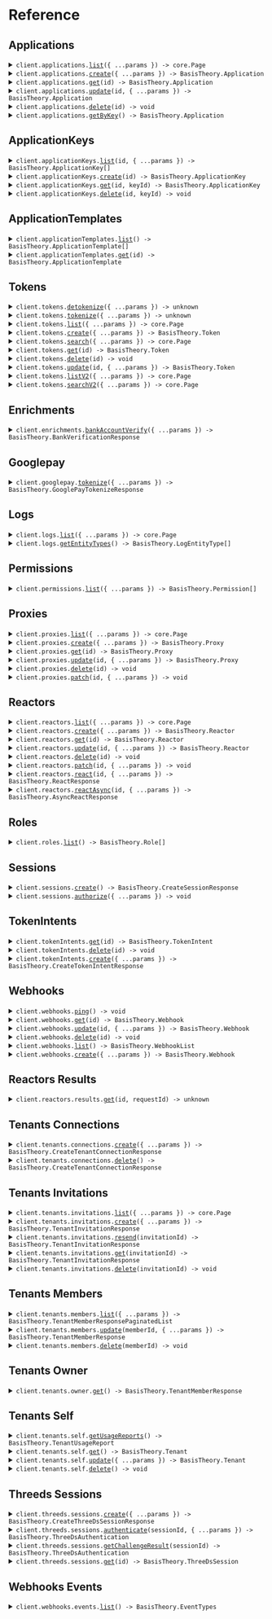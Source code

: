# Reference

## Applications

<details><summary><code>client.applications.<a href="/src/api/resources/applications/client/Client.ts">list</a>({ ...params }) -> core.Page<BasisTheory.Application></code></summary>
<dl>
<dd>

#### 🔌 Usage

<dl>
<dd>

<dl>
<dd>

```typescript
const response = await client.applications.list();
for await (const item of response) {
    console.log(item);
}

// Or you can manually iterate page-by-page
const page = await client.applications.list();
while (page.hasNextPage()) {
    page = page.getNextPage();
}
```

</dd>
</dl>
</dd>
</dl>

#### ⚙️ Parameters

<dl>
<dd>

<dl>
<dd>

**request:** `BasisTheory.ApplicationsListRequest`

</dd>
</dl>

<dl>
<dd>

**requestOptions:** `Applications.RequestOptions`

</dd>
</dl>
</dd>
</dl>

</dd>
</dl>
</details>

<details><summary><code>client.applications.<a href="/src/api/resources/applications/client/Client.ts">create</a>({ ...params }) -> BasisTheory.Application</code></summary>
<dl>
<dd>

#### 🔌 Usage

<dl>
<dd>

<dl>
<dd>

```typescript
await client.applications.create({
    name: "name",
    type: "type",
});
```

</dd>
</dl>
</dd>
</dl>

#### ⚙️ Parameters

<dl>
<dd>

<dl>
<dd>

**request:** `BasisTheory.CreateApplicationRequest`

</dd>
</dl>

<dl>
<dd>

**requestOptions:** `Applications.IdempotentRequestOptions`

</dd>
</dl>
</dd>
</dl>

</dd>
</dl>
</details>

<details><summary><code>client.applications.<a href="/src/api/resources/applications/client/Client.ts">get</a>(id) -> BasisTheory.Application</code></summary>
<dl>
<dd>

#### 🔌 Usage

<dl>
<dd>

<dl>
<dd>

```typescript
await client.applications.get("id");
```

</dd>
</dl>
</dd>
</dl>

#### ⚙️ Parameters

<dl>
<dd>

<dl>
<dd>

**id:** `string`

</dd>
</dl>

<dl>
<dd>

**requestOptions:** `Applications.RequestOptions`

</dd>
</dl>
</dd>
</dl>

</dd>
</dl>
</details>

<details><summary><code>client.applications.<a href="/src/api/resources/applications/client/Client.ts">update</a>(id, { ...params }) -> BasisTheory.Application</code></summary>
<dl>
<dd>

#### 🔌 Usage

<dl>
<dd>

<dl>
<dd>

```typescript
await client.applications.update("id", {
    name: "name",
});
```

</dd>
</dl>
</dd>
</dl>

#### ⚙️ Parameters

<dl>
<dd>

<dl>
<dd>

**id:** `string`

</dd>
</dl>

<dl>
<dd>

**request:** `BasisTheory.UpdateApplicationRequest`

</dd>
</dl>

<dl>
<dd>

**requestOptions:** `Applications.IdempotentRequestOptions`

</dd>
</dl>
</dd>
</dl>

</dd>
</dl>
</details>

<details><summary><code>client.applications.<a href="/src/api/resources/applications/client/Client.ts">delete</a>(id) -> void</code></summary>
<dl>
<dd>

#### 🔌 Usage

<dl>
<dd>

<dl>
<dd>

```typescript
await client.applications.delete("id");
```

</dd>
</dl>
</dd>
</dl>

#### ⚙️ Parameters

<dl>
<dd>

<dl>
<dd>

**id:** `string`

</dd>
</dl>

<dl>
<dd>

**requestOptions:** `Applications.RequestOptions`

</dd>
</dl>
</dd>
</dl>

</dd>
</dl>
</details>

<details><summary><code>client.applications.<a href="/src/api/resources/applications/client/Client.ts">getByKey</a>() -> BasisTheory.Application</code></summary>
<dl>
<dd>

#### 🔌 Usage

<dl>
<dd>

<dl>
<dd>

```typescript
await client.applications.getByKey();
```

</dd>
</dl>
</dd>
</dl>

#### ⚙️ Parameters

<dl>
<dd>

<dl>
<dd>

**requestOptions:** `Applications.RequestOptions`

</dd>
</dl>
</dd>
</dl>

</dd>
</dl>
</details>

## ApplicationKeys

<details><summary><code>client.applicationKeys.<a href="/src/api/resources/applicationKeys/client/Client.ts">list</a>(id, { ...params }) -> BasisTheory.ApplicationKey[]</code></summary>
<dl>
<dd>

#### 🔌 Usage

<dl>
<dd>

<dl>
<dd>

```typescript
await client.applicationKeys.list("id");
```

</dd>
</dl>
</dd>
</dl>

#### ⚙️ Parameters

<dl>
<dd>

<dl>
<dd>

**id:** `string`

</dd>
</dl>

<dl>
<dd>

**request:** `BasisTheory.ApplicationKeysListRequest`

</dd>
</dl>

<dl>
<dd>

**requestOptions:** `ApplicationKeys.RequestOptions`

</dd>
</dl>
</dd>
</dl>

</dd>
</dl>
</details>

<details><summary><code>client.applicationKeys.<a href="/src/api/resources/applicationKeys/client/Client.ts">create</a>(id) -> BasisTheory.ApplicationKey</code></summary>
<dl>
<dd>

#### 🔌 Usage

<dl>
<dd>

<dl>
<dd>

```typescript
await client.applicationKeys.create("id");
```

</dd>
</dl>
</dd>
</dl>

#### ⚙️ Parameters

<dl>
<dd>

<dl>
<dd>

**id:** `string`

</dd>
</dl>

<dl>
<dd>

**requestOptions:** `ApplicationKeys.IdempotentRequestOptions`

</dd>
</dl>
</dd>
</dl>

</dd>
</dl>
</details>

<details><summary><code>client.applicationKeys.<a href="/src/api/resources/applicationKeys/client/Client.ts">get</a>(id, keyId) -> BasisTheory.ApplicationKey</code></summary>
<dl>
<dd>

#### 🔌 Usage

<dl>
<dd>

<dl>
<dd>

```typescript
await client.applicationKeys.get("id", "keyId");
```

</dd>
</dl>
</dd>
</dl>

#### ⚙️ Parameters

<dl>
<dd>

<dl>
<dd>

**id:** `string`

</dd>
</dl>

<dl>
<dd>

**keyId:** `string`

</dd>
</dl>

<dl>
<dd>

**requestOptions:** `ApplicationKeys.RequestOptions`

</dd>
</dl>
</dd>
</dl>

</dd>
</dl>
</details>

<details><summary><code>client.applicationKeys.<a href="/src/api/resources/applicationKeys/client/Client.ts">delete</a>(id, keyId) -> void</code></summary>
<dl>
<dd>

#### 🔌 Usage

<dl>
<dd>

<dl>
<dd>

```typescript
await client.applicationKeys.delete("id", "keyId");
```

</dd>
</dl>
</dd>
</dl>

#### ⚙️ Parameters

<dl>
<dd>

<dl>
<dd>

**id:** `string`

</dd>
</dl>

<dl>
<dd>

**keyId:** `string`

</dd>
</dl>

<dl>
<dd>

**requestOptions:** `ApplicationKeys.RequestOptions`

</dd>
</dl>
</dd>
</dl>

</dd>
</dl>
</details>

## ApplicationTemplates

<details><summary><code>client.applicationTemplates.<a href="/src/api/resources/applicationTemplates/client/Client.ts">list</a>() -> BasisTheory.ApplicationTemplate[]</code></summary>
<dl>
<dd>

#### 🔌 Usage

<dl>
<dd>

<dl>
<dd>

```typescript
await client.applicationTemplates.list();
```

</dd>
</dl>
</dd>
</dl>

#### ⚙️ Parameters

<dl>
<dd>

<dl>
<dd>

**requestOptions:** `ApplicationTemplates.RequestOptions`

</dd>
</dl>
</dd>
</dl>

</dd>
</dl>
</details>

<details><summary><code>client.applicationTemplates.<a href="/src/api/resources/applicationTemplates/client/Client.ts">get</a>(id) -> BasisTheory.ApplicationTemplate</code></summary>
<dl>
<dd>

#### 🔌 Usage

<dl>
<dd>

<dl>
<dd>

```typescript
await client.applicationTemplates.get("id");
```

</dd>
</dl>
</dd>
</dl>

#### ⚙️ Parameters

<dl>
<dd>

<dl>
<dd>

**id:** `string`

</dd>
</dl>

<dl>
<dd>

**requestOptions:** `ApplicationTemplates.RequestOptions`

</dd>
</dl>
</dd>
</dl>

</dd>
</dl>
</details>

## Tokens

<details><summary><code>client.tokens.<a href="/src/api/resources/tokens/client/Client.ts">detokenize</a>({ ...params }) -> unknown</code></summary>
<dl>
<dd>

#### 🔌 Usage

<dl>
<dd>

<dl>
<dd>

```typescript
await client.tokens.detokenize({
    key: "value",
});
```

</dd>
</dl>
</dd>
</dl>

#### ⚙️ Parameters

<dl>
<dd>

<dl>
<dd>

**request:** `unknown`

</dd>
</dl>

<dl>
<dd>

**requestOptions:** `Tokens.RequestOptions`

</dd>
</dl>
</dd>
</dl>

</dd>
</dl>
</details>

<details><summary><code>client.tokens.<a href="/src/api/resources/tokens/client/Client.ts">tokenize</a>({ ...params }) -> unknown</code></summary>
<dl>
<dd>

#### 🔌 Usage

<dl>
<dd>

<dl>
<dd>

```typescript
await client.tokens.tokenize({
    key: "value",
});
```

</dd>
</dl>
</dd>
</dl>

#### ⚙️ Parameters

<dl>
<dd>

<dl>
<dd>

**request:** `unknown`

</dd>
</dl>

<dl>
<dd>

**requestOptions:** `Tokens.IdempotentRequestOptions`

</dd>
</dl>
</dd>
</dl>

</dd>
</dl>
</details>

<details><summary><code>client.tokens.<a href="/src/api/resources/tokens/client/Client.ts">list</a>({ ...params }) -> core.Page<BasisTheory.Token></code></summary>
<dl>
<dd>

#### 🔌 Usage

<dl>
<dd>

<dl>
<dd>

```typescript
const response = await client.tokens.list();
for await (const item of response) {
    console.log(item);
}

// Or you can manually iterate page-by-page
const page = await client.tokens.list();
while (page.hasNextPage()) {
    page = page.getNextPage();
}
```

</dd>
</dl>
</dd>
</dl>

#### ⚙️ Parameters

<dl>
<dd>

<dl>
<dd>

**request:** `BasisTheory.TokensListRequest`

</dd>
</dl>

<dl>
<dd>

**requestOptions:** `Tokens.RequestOptions`

</dd>
</dl>
</dd>
</dl>

</dd>
</dl>
</details>

<details><summary><code>client.tokens.<a href="/src/api/resources/tokens/client/Client.ts">create</a>({ ...params }) -> BasisTheory.Token</code></summary>
<dl>
<dd>

#### 🔌 Usage

<dl>
<dd>

<dl>
<dd>

```typescript
await client.tokens.create();
```

</dd>
</dl>
</dd>
</dl>

#### ⚙️ Parameters

<dl>
<dd>

<dl>
<dd>

**request:** `BasisTheory.CreateTokenRequest`

</dd>
</dl>

<dl>
<dd>

**requestOptions:** `Tokens.IdempotentRequestOptions`

</dd>
</dl>
</dd>
</dl>

</dd>
</dl>
</details>

<details><summary><code>client.tokens.<a href="/src/api/resources/tokens/client/Client.ts">search</a>({ ...params }) -> core.Page<BasisTheory.Token></code></summary>
<dl>
<dd>

#### 🔌 Usage

<dl>
<dd>

<dl>
<dd>

```typescript
const response = await client.tokens.search();
for await (const item of response) {
    console.log(item);
}

// Or you can manually iterate page-by-page
const page = await client.tokens.search();
while (page.hasNextPage()) {
    page = page.getNextPage();
}
```

</dd>
</dl>
</dd>
</dl>

#### ⚙️ Parameters

<dl>
<dd>

<dl>
<dd>

**request:** `BasisTheory.SearchTokensRequest`

</dd>
</dl>

<dl>
<dd>

**requestOptions:** `Tokens.IdempotentRequestOptions`

</dd>
</dl>
</dd>
</dl>

</dd>
</dl>
</details>

<details><summary><code>client.tokens.<a href="/src/api/resources/tokens/client/Client.ts">get</a>(id) -> BasisTheory.Token</code></summary>
<dl>
<dd>

#### 🔌 Usage

<dl>
<dd>

<dl>
<dd>

```typescript
await client.tokens.get("id");
```

</dd>
</dl>
</dd>
</dl>

#### ⚙️ Parameters

<dl>
<dd>

<dl>
<dd>

**id:** `string`

</dd>
</dl>

<dl>
<dd>

**requestOptions:** `Tokens.RequestOptions`

</dd>
</dl>
</dd>
</dl>

</dd>
</dl>
</details>

<details><summary><code>client.tokens.<a href="/src/api/resources/tokens/client/Client.ts">delete</a>(id) -> void</code></summary>
<dl>
<dd>

#### 🔌 Usage

<dl>
<dd>

<dl>
<dd>

```typescript
await client.tokens.delete("id");
```

</dd>
</dl>
</dd>
</dl>

#### ⚙️ Parameters

<dl>
<dd>

<dl>
<dd>

**id:** `string`

</dd>
</dl>

<dl>
<dd>

**requestOptions:** `Tokens.RequestOptions`

</dd>
</dl>
</dd>
</dl>

</dd>
</dl>
</details>

<details><summary><code>client.tokens.<a href="/src/api/resources/tokens/client/Client.ts">update</a>(id, { ...params }) -> BasisTheory.Token</code></summary>
<dl>
<dd>

#### 🔌 Usage

<dl>
<dd>

<dl>
<dd>

```typescript
await client.tokens.update("id");
```

</dd>
</dl>
</dd>
</dl>

#### ⚙️ Parameters

<dl>
<dd>

<dl>
<dd>

**id:** `string`

</dd>
</dl>

<dl>
<dd>

**request:** `BasisTheory.UpdateTokenRequest`

</dd>
</dl>

<dl>
<dd>

**requestOptions:** `Tokens.IdempotentRequestOptions`

</dd>
</dl>
</dd>
</dl>

</dd>
</dl>
</details>

<details><summary><code>client.tokens.<a href="/src/api/resources/tokens/client/Client.ts">listV2</a>({ ...params }) -> core.Page<BasisTheory.Token></code></summary>
<dl>
<dd>

#### 🔌 Usage

<dl>
<dd>

<dl>
<dd>

```typescript
const response = await client.tokens.listV2();
for await (const item of response) {
    console.log(item);
}

// Or you can manually iterate page-by-page
const page = await client.tokens.listV2();
while (page.hasNextPage()) {
    page = page.getNextPage();
}
```

</dd>
</dl>
</dd>
</dl>

#### ⚙️ Parameters

<dl>
<dd>

<dl>
<dd>

**request:** `BasisTheory.TokensListV2Request`

</dd>
</dl>

<dl>
<dd>

**requestOptions:** `Tokens.RequestOptions`

</dd>
</dl>
</dd>
</dl>

</dd>
</dl>
</details>

<details><summary><code>client.tokens.<a href="/src/api/resources/tokens/client/Client.ts">searchV2</a>({ ...params }) -> core.Page<BasisTheory.Token></code></summary>
<dl>
<dd>

#### 🔌 Usage

<dl>
<dd>

<dl>
<dd>

```typescript
const response = await client.tokens.searchV2();
for await (const item of response) {
    console.log(item);
}

// Or you can manually iterate page-by-page
const page = await client.tokens.searchV2();
while (page.hasNextPage()) {
    page = page.getNextPage();
}
```

</dd>
</dl>
</dd>
</dl>

#### ⚙️ Parameters

<dl>
<dd>

<dl>
<dd>

**request:** `BasisTheory.SearchTokensRequestV2`

</dd>
</dl>

<dl>
<dd>

**requestOptions:** `Tokens.IdempotentRequestOptions`

</dd>
</dl>
</dd>
</dl>

</dd>
</dl>
</details>

## Enrichments

<details><summary><code>client.enrichments.<a href="/src/api/resources/enrichments/client/Client.ts">bankAccountVerify</a>({ ...params }) -> BasisTheory.BankVerificationResponse</code></summary>
<dl>
<dd>

#### 🔌 Usage

<dl>
<dd>

<dl>
<dd>

```typescript
await client.enrichments.bankAccountVerify({
    tokenId: "token_id",
});
```

</dd>
</dl>
</dd>
</dl>

#### ⚙️ Parameters

<dl>
<dd>

<dl>
<dd>

**request:** `BasisTheory.BankVerificationRequest`

</dd>
</dl>

<dl>
<dd>

**requestOptions:** `Enrichments.RequestOptions`

</dd>
</dl>
</dd>
</dl>

</dd>
</dl>
</details>

## Googlepay

<details><summary><code>client.googlepay.<a href="/src/api/resources/googlepay/client/Client.ts">tokenize</a>({ ...params }) -> BasisTheory.GooglePayTokenizeResponse</code></summary>
<dl>
<dd>

#### 🔌 Usage

<dl>
<dd>

<dl>
<dd>

```typescript
await client.googlepay.tokenize();
```

</dd>
</dl>
</dd>
</dl>

#### ⚙️ Parameters

<dl>
<dd>

<dl>
<dd>

**request:** `BasisTheory.GooglePayTokenizeRequest`

</dd>
</dl>

<dl>
<dd>

**requestOptions:** `Googlepay.RequestOptions`

</dd>
</dl>
</dd>
</dl>

</dd>
</dl>
</details>

## Logs

<details><summary><code>client.logs.<a href="/src/api/resources/logs/client/Client.ts">list</a>({ ...params }) -> core.Page<BasisTheory.Log></code></summary>
<dl>
<dd>

#### 🔌 Usage

<dl>
<dd>

<dl>
<dd>

```typescript
const response = await client.logs.list();
for await (const item of response) {
    console.log(item);
}

// Or you can manually iterate page-by-page
const page = await client.logs.list();
while (page.hasNextPage()) {
    page = page.getNextPage();
}
```

</dd>
</dl>
</dd>
</dl>

#### ⚙️ Parameters

<dl>
<dd>

<dl>
<dd>

**request:** `BasisTheory.LogsListRequest`

</dd>
</dl>

<dl>
<dd>

**requestOptions:** `Logs.RequestOptions`

</dd>
</dl>
</dd>
</dl>

</dd>
</dl>
</details>

<details><summary><code>client.logs.<a href="/src/api/resources/logs/client/Client.ts">getEntityTypes</a>() -> BasisTheory.LogEntityType[]</code></summary>
<dl>
<dd>

#### 🔌 Usage

<dl>
<dd>

<dl>
<dd>

```typescript
await client.logs.getEntityTypes();
```

</dd>
</dl>
</dd>
</dl>

#### ⚙️ Parameters

<dl>
<dd>

<dl>
<dd>

**requestOptions:** `Logs.RequestOptions`

</dd>
</dl>
</dd>
</dl>

</dd>
</dl>
</details>

## Permissions

<details><summary><code>client.permissions.<a href="/src/api/resources/permissions/client/Client.ts">list</a>({ ...params }) -> BasisTheory.Permission[]</code></summary>
<dl>
<dd>

#### 🔌 Usage

<dl>
<dd>

<dl>
<dd>

```typescript
await client.permissions.list();
```

</dd>
</dl>
</dd>
</dl>

#### ⚙️ Parameters

<dl>
<dd>

<dl>
<dd>

**request:** `BasisTheory.PermissionsListRequest`

</dd>
</dl>

<dl>
<dd>

**requestOptions:** `Permissions.RequestOptions`

</dd>
</dl>
</dd>
</dl>

</dd>
</dl>
</details>

## Proxies

<details><summary><code>client.proxies.<a href="/src/api/resources/proxies/client/Client.ts">list</a>({ ...params }) -> core.Page<BasisTheory.Proxy></code></summary>
<dl>
<dd>

#### 🔌 Usage

<dl>
<dd>

<dl>
<dd>

```typescript
const response = await client.proxies.list();
for await (const item of response) {
    console.log(item);
}

// Or you can manually iterate page-by-page
const page = await client.proxies.list();
while (page.hasNextPage()) {
    page = page.getNextPage();
}
```

</dd>
</dl>
</dd>
</dl>

#### ⚙️ Parameters

<dl>
<dd>

<dl>
<dd>

**request:** `BasisTheory.ProxiesListRequest`

</dd>
</dl>

<dl>
<dd>

**requestOptions:** `Proxies.RequestOptions`

</dd>
</dl>
</dd>
</dl>

</dd>
</dl>
</details>

<details><summary><code>client.proxies.<a href="/src/api/resources/proxies/client/Client.ts">create</a>({ ...params }) -> BasisTheory.Proxy</code></summary>
<dl>
<dd>

#### 🔌 Usage

<dl>
<dd>

<dl>
<dd>

```typescript
await client.proxies.create({
    name: "name",
    destinationUrl: "destination_url",
});
```

</dd>
</dl>
</dd>
</dl>

#### ⚙️ Parameters

<dl>
<dd>

<dl>
<dd>

**request:** `BasisTheory.CreateProxyRequest`

</dd>
</dl>

<dl>
<dd>

**requestOptions:** `Proxies.IdempotentRequestOptions`

</dd>
</dl>
</dd>
</dl>

</dd>
</dl>
</details>

<details><summary><code>client.proxies.<a href="/src/api/resources/proxies/client/Client.ts">get</a>(id) -> BasisTheory.Proxy</code></summary>
<dl>
<dd>

#### 🔌 Usage

<dl>
<dd>

<dl>
<dd>

```typescript
await client.proxies.get("id");
```

</dd>
</dl>
</dd>
</dl>

#### ⚙️ Parameters

<dl>
<dd>

<dl>
<dd>

**id:** `string`

</dd>
</dl>

<dl>
<dd>

**requestOptions:** `Proxies.RequestOptions`

</dd>
</dl>
</dd>
</dl>

</dd>
</dl>
</details>

<details><summary><code>client.proxies.<a href="/src/api/resources/proxies/client/Client.ts">update</a>(id, { ...params }) -> BasisTheory.Proxy</code></summary>
<dl>
<dd>

#### 🔌 Usage

<dl>
<dd>

<dl>
<dd>

```typescript
await client.proxies.update("id", {
    name: "name",
    destinationUrl: "destination_url",
});
```

</dd>
</dl>
</dd>
</dl>

#### ⚙️ Parameters

<dl>
<dd>

<dl>
<dd>

**id:** `string`

</dd>
</dl>

<dl>
<dd>

**request:** `BasisTheory.UpdateProxyRequest`

</dd>
</dl>

<dl>
<dd>

**requestOptions:** `Proxies.IdempotentRequestOptions`

</dd>
</dl>
</dd>
</dl>

</dd>
</dl>
</details>

<details><summary><code>client.proxies.<a href="/src/api/resources/proxies/client/Client.ts">delete</a>(id) -> void</code></summary>
<dl>
<dd>

#### 🔌 Usage

<dl>
<dd>

<dl>
<dd>

```typescript
await client.proxies.delete("id");
```

</dd>
</dl>
</dd>
</dl>

#### ⚙️ Parameters

<dl>
<dd>

<dl>
<dd>

**id:** `string`

</dd>
</dl>

<dl>
<dd>

**requestOptions:** `Proxies.RequestOptions`

</dd>
</dl>
</dd>
</dl>

</dd>
</dl>
</details>

<details><summary><code>client.proxies.<a href="/src/api/resources/proxies/client/Client.ts">patch</a>(id, { ...params }) -> void</code></summary>
<dl>
<dd>

#### 🔌 Usage

<dl>
<dd>

<dl>
<dd>

```typescript
await client.proxies.patch("id");
```

</dd>
</dl>
</dd>
</dl>

#### ⚙️ Parameters

<dl>
<dd>

<dl>
<dd>

**id:** `string`

</dd>
</dl>

<dl>
<dd>

**request:** `BasisTheory.PatchProxyRequest`

</dd>
</dl>

<dl>
<dd>

**requestOptions:** `Proxies.IdempotentRequestOptions`

</dd>
</dl>
</dd>
</dl>

</dd>
</dl>
</details>

## Reactors

<details><summary><code>client.reactors.<a href="/src/api/resources/reactors/client/Client.ts">list</a>({ ...params }) -> core.Page<BasisTheory.Reactor></code></summary>
<dl>
<dd>

#### 🔌 Usage

<dl>
<dd>

<dl>
<dd>

```typescript
const response = await client.reactors.list();
for await (const item of response) {
    console.log(item);
}

// Or you can manually iterate page-by-page
const page = await client.reactors.list();
while (page.hasNextPage()) {
    page = page.getNextPage();
}
```

</dd>
</dl>
</dd>
</dl>

#### ⚙️ Parameters

<dl>
<dd>

<dl>
<dd>

**request:** `BasisTheory.ReactorsListRequest`

</dd>
</dl>

<dl>
<dd>

**requestOptions:** `Reactors.RequestOptions`

</dd>
</dl>
</dd>
</dl>

</dd>
</dl>
</details>

<details><summary><code>client.reactors.<a href="/src/api/resources/reactors/client/Client.ts">create</a>({ ...params }) -> BasisTheory.Reactor</code></summary>
<dl>
<dd>

#### 🔌 Usage

<dl>
<dd>

<dl>
<dd>

```typescript
await client.reactors.create({
    name: "name",
    code: "code",
});
```

</dd>
</dl>
</dd>
</dl>

#### ⚙️ Parameters

<dl>
<dd>

<dl>
<dd>

**request:** `BasisTheory.CreateReactorRequest`

</dd>
</dl>

<dl>
<dd>

**requestOptions:** `Reactors.IdempotentRequestOptions`

</dd>
</dl>
</dd>
</dl>

</dd>
</dl>
</details>

<details><summary><code>client.reactors.<a href="/src/api/resources/reactors/client/Client.ts">get</a>(id) -> BasisTheory.Reactor</code></summary>
<dl>
<dd>

#### 🔌 Usage

<dl>
<dd>

<dl>
<dd>

```typescript
await client.reactors.get("id");
```

</dd>
</dl>
</dd>
</dl>

#### ⚙️ Parameters

<dl>
<dd>

<dl>
<dd>

**id:** `string`

</dd>
</dl>

<dl>
<dd>

**requestOptions:** `Reactors.RequestOptions`

</dd>
</dl>
</dd>
</dl>

</dd>
</dl>
</details>

<details><summary><code>client.reactors.<a href="/src/api/resources/reactors/client/Client.ts">update</a>(id, { ...params }) -> BasisTheory.Reactor</code></summary>
<dl>
<dd>

#### 🔌 Usage

<dl>
<dd>

<dl>
<dd>

```typescript
await client.reactors.update("id", {
    name: "name",
    code: "code",
});
```

</dd>
</dl>
</dd>
</dl>

#### ⚙️ Parameters

<dl>
<dd>

<dl>
<dd>

**id:** `string`

</dd>
</dl>

<dl>
<dd>

**request:** `BasisTheory.UpdateReactorRequest`

</dd>
</dl>

<dl>
<dd>

**requestOptions:** `Reactors.IdempotentRequestOptions`

</dd>
</dl>
</dd>
</dl>

</dd>
</dl>
</details>

<details><summary><code>client.reactors.<a href="/src/api/resources/reactors/client/Client.ts">delete</a>(id) -> void</code></summary>
<dl>
<dd>

#### 🔌 Usage

<dl>
<dd>

<dl>
<dd>

```typescript
await client.reactors.delete("id");
```

</dd>
</dl>
</dd>
</dl>

#### ⚙️ Parameters

<dl>
<dd>

<dl>
<dd>

**id:** `string`

</dd>
</dl>

<dl>
<dd>

**requestOptions:** `Reactors.RequestOptions`

</dd>
</dl>
</dd>
</dl>

</dd>
</dl>
</details>

<details><summary><code>client.reactors.<a href="/src/api/resources/reactors/client/Client.ts">patch</a>(id, { ...params }) -> void</code></summary>
<dl>
<dd>

#### 🔌 Usage

<dl>
<dd>

<dl>
<dd>

```typescript
await client.reactors.patch("id");
```

</dd>
</dl>
</dd>
</dl>

#### ⚙️ Parameters

<dl>
<dd>

<dl>
<dd>

**id:** `string`

</dd>
</dl>

<dl>
<dd>

**request:** `BasisTheory.PatchReactorRequest`

</dd>
</dl>

<dl>
<dd>

**requestOptions:** `Reactors.IdempotentRequestOptions`

</dd>
</dl>
</dd>
</dl>

</dd>
</dl>
</details>

<details><summary><code>client.reactors.<a href="/src/api/resources/reactors/client/Client.ts">react</a>(id, { ...params }) -> BasisTheory.ReactResponse</code></summary>
<dl>
<dd>

#### 🔌 Usage

<dl>
<dd>

<dl>
<dd>

```typescript
await client.reactors.react("id");
```

</dd>
</dl>
</dd>
</dl>

#### ⚙️ Parameters

<dl>
<dd>

<dl>
<dd>

**id:** `string`

</dd>
</dl>

<dl>
<dd>

**request:** `BasisTheory.ReactRequest`

</dd>
</dl>

<dl>
<dd>

**requestOptions:** `Reactors.RequestOptions`

</dd>
</dl>
</dd>
</dl>

</dd>
</dl>
</details>

<details><summary><code>client.reactors.<a href="/src/api/resources/reactors/client/Client.ts">reactAsync</a>(id, { ...params }) -> BasisTheory.AsyncReactResponse</code></summary>
<dl>
<dd>

#### 🔌 Usage

<dl>
<dd>

<dl>
<dd>

```typescript
await client.reactors.reactAsync("id");
```

</dd>
</dl>
</dd>
</dl>

#### ⚙️ Parameters

<dl>
<dd>

<dl>
<dd>

**id:** `string`

</dd>
</dl>

<dl>
<dd>

**request:** `BasisTheory.ReactRequestAsync`

</dd>
</dl>

<dl>
<dd>

**requestOptions:** `Reactors.RequestOptions`

</dd>
</dl>
</dd>
</dl>

</dd>
</dl>
</details>

## Roles

<details><summary><code>client.roles.<a href="/src/api/resources/roles/client/Client.ts">list</a>() -> BasisTheory.Role[]</code></summary>
<dl>
<dd>

#### 🔌 Usage

<dl>
<dd>

<dl>
<dd>

```typescript
await client.roles.list();
```

</dd>
</dl>
</dd>
</dl>

#### ⚙️ Parameters

<dl>
<dd>

<dl>
<dd>

**requestOptions:** `Roles.RequestOptions`

</dd>
</dl>
</dd>
</dl>

</dd>
</dl>
</details>

## Sessions

<details><summary><code>client.sessions.<a href="/src/api/resources/sessions/client/Client.ts">create</a>() -> BasisTheory.CreateSessionResponse</code></summary>
<dl>
<dd>

#### 🔌 Usage

<dl>
<dd>

<dl>
<dd>

```typescript
await client.sessions.create();
```

</dd>
</dl>
</dd>
</dl>

#### ⚙️ Parameters

<dl>
<dd>

<dl>
<dd>

**requestOptions:** `Sessions.IdempotentRequestOptions`

</dd>
</dl>
</dd>
</dl>

</dd>
</dl>
</details>

<details><summary><code>client.sessions.<a href="/src/api/resources/sessions/client/Client.ts">authorize</a>({ ...params }) -> void</code></summary>
<dl>
<dd>

#### 🔌 Usage

<dl>
<dd>

<dl>
<dd>

```typescript
await client.sessions.authorize({
    nonce: "nonce",
});
```

</dd>
</dl>
</dd>
</dl>

#### ⚙️ Parameters

<dl>
<dd>

<dl>
<dd>

**request:** `BasisTheory.AuthorizeSessionRequest`

</dd>
</dl>

<dl>
<dd>

**requestOptions:** `Sessions.IdempotentRequestOptions`

</dd>
</dl>
</dd>
</dl>

</dd>
</dl>
</details>

## TokenIntents

<details><summary><code>client.tokenIntents.<a href="/src/api/resources/tokenIntents/client/Client.ts">get</a>(id) -> BasisTheory.TokenIntent</code></summary>
<dl>
<dd>

#### 🔌 Usage

<dl>
<dd>

<dl>
<dd>

```typescript
await client.tokenIntents.get("id");
```

</dd>
</dl>
</dd>
</dl>

#### ⚙️ Parameters

<dl>
<dd>

<dl>
<dd>

**id:** `string`

</dd>
</dl>

<dl>
<dd>

**requestOptions:** `TokenIntents.RequestOptions`

</dd>
</dl>
</dd>
</dl>

</dd>
</dl>
</details>

<details><summary><code>client.tokenIntents.<a href="/src/api/resources/tokenIntents/client/Client.ts">delete</a>(id) -> void</code></summary>
<dl>
<dd>

#### 🔌 Usage

<dl>
<dd>

<dl>
<dd>

```typescript
await client.tokenIntents.delete("id");
```

</dd>
</dl>
</dd>
</dl>

#### ⚙️ Parameters

<dl>
<dd>

<dl>
<dd>

**id:** `string`

</dd>
</dl>

<dl>
<dd>

**requestOptions:** `TokenIntents.RequestOptions`

</dd>
</dl>
</dd>
</dl>

</dd>
</dl>
</details>

<details><summary><code>client.tokenIntents.<a href="/src/api/resources/tokenIntents/client/Client.ts">create</a>({ ...params }) -> BasisTheory.CreateTokenIntentResponse</code></summary>
<dl>
<dd>

#### 🔌 Usage

<dl>
<dd>

<dl>
<dd>

```typescript
await client.tokenIntents.create({
    type: "x",
    data: {
        key: "value",
    },
});
```

</dd>
</dl>
</dd>
</dl>

#### ⚙️ Parameters

<dl>
<dd>

<dl>
<dd>

**request:** `BasisTheory.CreateTokenIntentRequest`

</dd>
</dl>

<dl>
<dd>

**requestOptions:** `TokenIntents.RequestOptions`

</dd>
</dl>
</dd>
</dl>

</dd>
</dl>
</details>

## Webhooks

<details><summary><code>client.webhooks.<a href="/src/api/resources/webhooks/client/Client.ts">ping</a>() -> void</code></summary>
<dl>
<dd>

#### 📝 Description

<dl>
<dd>

<dl>
<dd>

Simple endpoint that can be utilized to verify the application is running

</dd>
</dl>
</dd>
</dl>

#### 🔌 Usage

<dl>
<dd>

<dl>
<dd>

```typescript
await client.webhooks.ping();
```

</dd>
</dl>
</dd>
</dl>

#### ⚙️ Parameters

<dl>
<dd>

<dl>
<dd>

**requestOptions:** `Webhooks.RequestOptions`

</dd>
</dl>
</dd>
</dl>

</dd>
</dl>
</details>

<details><summary><code>client.webhooks.<a href="/src/api/resources/webhooks/client/Client.ts">get</a>(id) -> BasisTheory.Webhook</code></summary>
<dl>
<dd>

#### 📝 Description

<dl>
<dd>

<dl>
<dd>

Returns the webhook

</dd>
</dl>
</dd>
</dl>

#### 🔌 Usage

<dl>
<dd>

<dl>
<dd>

```typescript
await client.webhooks.get("id");
```

</dd>
</dl>
</dd>
</dl>

#### ⚙️ Parameters

<dl>
<dd>

<dl>
<dd>

**id:** `string`

</dd>
</dl>

<dl>
<dd>

**requestOptions:** `Webhooks.RequestOptions`

</dd>
</dl>
</dd>
</dl>

</dd>
</dl>
</details>

<details><summary><code>client.webhooks.<a href="/src/api/resources/webhooks/client/Client.ts">update</a>(id, { ...params }) -> BasisTheory.Webhook</code></summary>
<dl>
<dd>

#### 📝 Description

<dl>
<dd>

<dl>
<dd>

Update a new webhook

</dd>
</dl>
</dd>
</dl>

#### 🔌 Usage

<dl>
<dd>

<dl>
<dd>

```typescript
await client.webhooks.update("id", {
    name: "webhook-update",
    url: "http://www.example.com",
    events: ["token:created"],
});
```

</dd>
</dl>
</dd>
</dl>

#### ⚙️ Parameters

<dl>
<dd>

<dl>
<dd>

**id:** `string`

</dd>
</dl>

<dl>
<dd>

**request:** `BasisTheory.UpdateWebhookRequest`

</dd>
</dl>

<dl>
<dd>

**requestOptions:** `Webhooks.RequestOptions`

</dd>
</dl>
</dd>
</dl>

</dd>
</dl>
</details>

<details><summary><code>client.webhooks.<a href="/src/api/resources/webhooks/client/Client.ts">delete</a>(id) -> void</code></summary>
<dl>
<dd>

#### 📝 Description

<dl>
<dd>

<dl>
<dd>

Delete a new webhook

</dd>
</dl>
</dd>
</dl>

#### 🔌 Usage

<dl>
<dd>

<dl>
<dd>

```typescript
await client.webhooks.delete("id");
```

</dd>
</dl>
</dd>
</dl>

#### ⚙️ Parameters

<dl>
<dd>

<dl>
<dd>

**id:** `string`

</dd>
</dl>

<dl>
<dd>

**requestOptions:** `Webhooks.RequestOptions`

</dd>
</dl>
</dd>
</dl>

</dd>
</dl>
</details>

<details><summary><code>client.webhooks.<a href="/src/api/resources/webhooks/client/Client.ts">list</a>() -> BasisTheory.WebhookList</code></summary>
<dl>
<dd>

#### 📝 Description

<dl>
<dd>

<dl>
<dd>

Returns the configured webhooks

</dd>
</dl>
</dd>
</dl>

#### 🔌 Usage

<dl>
<dd>

<dl>
<dd>

```typescript
await client.webhooks.list();
```

</dd>
</dl>
</dd>
</dl>

#### ⚙️ Parameters

<dl>
<dd>

<dl>
<dd>

**requestOptions:** `Webhooks.RequestOptions`

</dd>
</dl>
</dd>
</dl>

</dd>
</dl>
</details>

<details><summary><code>client.webhooks.<a href="/src/api/resources/webhooks/client/Client.ts">create</a>({ ...params }) -> BasisTheory.Webhook</code></summary>
<dl>
<dd>

#### 📝 Description

<dl>
<dd>

<dl>
<dd>

Create a new webhook

</dd>
</dl>
</dd>
</dl>

#### 🔌 Usage

<dl>
<dd>

<dl>
<dd>

```typescript
await client.webhooks.create({
    name: "webhook-create",
    url: "http://www.example.com",
    events: ["token:created"],
});
```

</dd>
</dl>
</dd>
</dl>

#### ⚙️ Parameters

<dl>
<dd>

<dl>
<dd>

**request:** `BasisTheory.CreateWebhookRequest`

</dd>
</dl>

<dl>
<dd>

**requestOptions:** `Webhooks.RequestOptions`

</dd>
</dl>
</dd>
</dl>

</dd>
</dl>
</details>

## Reactors Results

<details><summary><code>client.reactors.results.<a href="/src/api/resources/reactors/resources/results/client/Client.ts">get</a>(id, requestId) -> unknown</code></summary>
<dl>
<dd>

#### 🔌 Usage

<dl>
<dd>

<dl>
<dd>

```typescript
await client.reactors.results.get("id", "requestId");
```

</dd>
</dl>
</dd>
</dl>

#### ⚙️ Parameters

<dl>
<dd>

<dl>
<dd>

**id:** `string`

</dd>
</dl>

<dl>
<dd>

**requestId:** `string`

</dd>
</dl>

<dl>
<dd>

**requestOptions:** `Results.RequestOptions`

</dd>
</dl>
</dd>
</dl>

</dd>
</dl>
</details>

## Tenants Connections

<details><summary><code>client.tenants.connections.<a href="/src/api/resources/tenants/resources/connections/client/Client.ts">create</a>({ ...params }) -> BasisTheory.CreateTenantConnectionResponse</code></summary>
<dl>
<dd>

#### 🔌 Usage

<dl>
<dd>

<dl>
<dd>

```typescript
await client.tenants.connections.create({
    strategy: "strategy",
    options: {},
});
```

</dd>
</dl>
</dd>
</dl>

#### ⚙️ Parameters

<dl>
<dd>

<dl>
<dd>

**request:** `BasisTheory.tenants.CreateTenantConnectionRequest`

</dd>
</dl>

<dl>
<dd>

**requestOptions:** `Connections.IdempotentRequestOptions`

</dd>
</dl>
</dd>
</dl>

</dd>
</dl>
</details>

<details><summary><code>client.tenants.connections.<a href="/src/api/resources/tenants/resources/connections/client/Client.ts">delete</a>() -> BasisTheory.CreateTenantConnectionResponse</code></summary>
<dl>
<dd>

#### 🔌 Usage

<dl>
<dd>

<dl>
<dd>

```typescript
await client.tenants.connections.delete();
```

</dd>
</dl>
</dd>
</dl>

#### ⚙️ Parameters

<dl>
<dd>

<dl>
<dd>

**requestOptions:** `Connections.RequestOptions`

</dd>
</dl>
</dd>
</dl>

</dd>
</dl>
</details>

## Tenants Invitations

<details><summary><code>client.tenants.invitations.<a href="/src/api/resources/tenants/resources/invitations/client/Client.ts">list</a>({ ...params }) -> core.Page<BasisTheory.TenantInvitationResponse></code></summary>
<dl>
<dd>

#### 🔌 Usage

<dl>
<dd>

<dl>
<dd>

```typescript
const response = await client.tenants.invitations.list();
for await (const item of response) {
    console.log(item);
}

// Or you can manually iterate page-by-page
const page = await client.tenants.invitations.list();
while (page.hasNextPage()) {
    page = page.getNextPage();
}
```

</dd>
</dl>
</dd>
</dl>

#### ⚙️ Parameters

<dl>
<dd>

<dl>
<dd>

**request:** `BasisTheory.tenants.InvitationsListRequest`

</dd>
</dl>

<dl>
<dd>

**requestOptions:** `Invitations.RequestOptions`

</dd>
</dl>
</dd>
</dl>

</dd>
</dl>
</details>

<details><summary><code>client.tenants.invitations.<a href="/src/api/resources/tenants/resources/invitations/client/Client.ts">create</a>({ ...params }) -> BasisTheory.TenantInvitationResponse</code></summary>
<dl>
<dd>

#### 🔌 Usage

<dl>
<dd>

<dl>
<dd>

```typescript
await client.tenants.invitations.create({
    email: "email",
});
```

</dd>
</dl>
</dd>
</dl>

#### ⚙️ Parameters

<dl>
<dd>

<dl>
<dd>

**request:** `BasisTheory.tenants.CreateTenantInvitationRequest`

</dd>
</dl>

<dl>
<dd>

**requestOptions:** `Invitations.IdempotentRequestOptions`

</dd>
</dl>
</dd>
</dl>

</dd>
</dl>
</details>

<details><summary><code>client.tenants.invitations.<a href="/src/api/resources/tenants/resources/invitations/client/Client.ts">resend</a>(invitationId) -> BasisTheory.TenantInvitationResponse</code></summary>
<dl>
<dd>

#### 🔌 Usage

<dl>
<dd>

<dl>
<dd>

```typescript
await client.tenants.invitations.resend("invitationId");
```

</dd>
</dl>
</dd>
</dl>

#### ⚙️ Parameters

<dl>
<dd>

<dl>
<dd>

**invitationId:** `string`

</dd>
</dl>

<dl>
<dd>

**requestOptions:** `Invitations.IdempotentRequestOptions`

</dd>
</dl>
</dd>
</dl>

</dd>
</dl>
</details>

<details><summary><code>client.tenants.invitations.<a href="/src/api/resources/tenants/resources/invitations/client/Client.ts">get</a>(invitationId) -> BasisTheory.TenantInvitationResponse</code></summary>
<dl>
<dd>

#### 🔌 Usage

<dl>
<dd>

<dl>
<dd>

```typescript
await client.tenants.invitations.get("invitationId");
```

</dd>
</dl>
</dd>
</dl>

#### ⚙️ Parameters

<dl>
<dd>

<dl>
<dd>

**invitationId:** `string`

</dd>
</dl>

<dl>
<dd>

**requestOptions:** `Invitations.RequestOptions`

</dd>
</dl>
</dd>
</dl>

</dd>
</dl>
</details>

<details><summary><code>client.tenants.invitations.<a href="/src/api/resources/tenants/resources/invitations/client/Client.ts">delete</a>(invitationId) -> void</code></summary>
<dl>
<dd>

#### 🔌 Usage

<dl>
<dd>

<dl>
<dd>

```typescript
await client.tenants.invitations.delete("invitationId");
```

</dd>
</dl>
</dd>
</dl>

#### ⚙️ Parameters

<dl>
<dd>

<dl>
<dd>

**invitationId:** `string`

</dd>
</dl>

<dl>
<dd>

**requestOptions:** `Invitations.RequestOptions`

</dd>
</dl>
</dd>
</dl>

</dd>
</dl>
</details>

## Tenants Members

<details><summary><code>client.tenants.members.<a href="/src/api/resources/tenants/resources/members/client/Client.ts">list</a>({ ...params }) -> BasisTheory.TenantMemberResponsePaginatedList</code></summary>
<dl>
<dd>

#### 🔌 Usage

<dl>
<dd>

<dl>
<dd>

```typescript
await client.tenants.members.list();
```

</dd>
</dl>
</dd>
</dl>

#### ⚙️ Parameters

<dl>
<dd>

<dl>
<dd>

**request:** `BasisTheory.tenants.MembersListRequest`

</dd>
</dl>

<dl>
<dd>

**requestOptions:** `Members.RequestOptions`

</dd>
</dl>
</dd>
</dl>

</dd>
</dl>
</details>

<details><summary><code>client.tenants.members.<a href="/src/api/resources/tenants/resources/members/client/Client.ts">update</a>(memberId, { ...params }) -> BasisTheory.TenantMemberResponse</code></summary>
<dl>
<dd>

#### 🔌 Usage

<dl>
<dd>

<dl>
<dd>

```typescript
await client.tenants.members.update("memberId", {
    role: "role",
});
```

</dd>
</dl>
</dd>
</dl>

#### ⚙️ Parameters

<dl>
<dd>

<dl>
<dd>

**memberId:** `string`

</dd>
</dl>

<dl>
<dd>

**request:** `BasisTheory.tenants.UpdateTenantMemberRequest`

</dd>
</dl>

<dl>
<dd>

**requestOptions:** `Members.IdempotentRequestOptions`

</dd>
</dl>
</dd>
</dl>

</dd>
</dl>
</details>

<details><summary><code>client.tenants.members.<a href="/src/api/resources/tenants/resources/members/client/Client.ts">delete</a>(memberId) -> void</code></summary>
<dl>
<dd>

#### 🔌 Usage

<dl>
<dd>

<dl>
<dd>

```typescript
await client.tenants.members.delete("memberId");
```

</dd>
</dl>
</dd>
</dl>

#### ⚙️ Parameters

<dl>
<dd>

<dl>
<dd>

**memberId:** `string`

</dd>
</dl>

<dl>
<dd>

**requestOptions:** `Members.RequestOptions`

</dd>
</dl>
</dd>
</dl>

</dd>
</dl>
</details>

## Tenants Owner

<details><summary><code>client.tenants.owner.<a href="/src/api/resources/tenants/resources/owner/client/Client.ts">get</a>() -> BasisTheory.TenantMemberResponse</code></summary>
<dl>
<dd>

#### 🔌 Usage

<dl>
<dd>

<dl>
<dd>

```typescript
await client.tenants.owner.get();
```

</dd>
</dl>
</dd>
</dl>

#### ⚙️ Parameters

<dl>
<dd>

<dl>
<dd>

**requestOptions:** `Owner.RequestOptions`

</dd>
</dl>
</dd>
</dl>

</dd>
</dl>
</details>

## Tenants Self

<details><summary><code>client.tenants.self.<a href="/src/api/resources/tenants/resources/self/client/Client.ts">getUsageReports</a>() -> BasisTheory.TenantUsageReport</code></summary>
<dl>
<dd>

#### 🔌 Usage

<dl>
<dd>

<dl>
<dd>

```typescript
await client.tenants.self.getUsageReports();
```

</dd>
</dl>
</dd>
</dl>

#### ⚙️ Parameters

<dl>
<dd>

<dl>
<dd>

**requestOptions:** `Self.RequestOptions`

</dd>
</dl>
</dd>
</dl>

</dd>
</dl>
</details>

<details><summary><code>client.tenants.self.<a href="/src/api/resources/tenants/resources/self/client/Client.ts">get</a>() -> BasisTheory.Tenant</code></summary>
<dl>
<dd>

#### 🔌 Usage

<dl>
<dd>

<dl>
<dd>

```typescript
await client.tenants.self.get();
```

</dd>
</dl>
</dd>
</dl>

#### ⚙️ Parameters

<dl>
<dd>

<dl>
<dd>

**requestOptions:** `Self.RequestOptions`

</dd>
</dl>
</dd>
</dl>

</dd>
</dl>
</details>

<details><summary><code>client.tenants.self.<a href="/src/api/resources/tenants/resources/self/client/Client.ts">update</a>({ ...params }) -> BasisTheory.Tenant</code></summary>
<dl>
<dd>

#### 🔌 Usage

<dl>
<dd>

<dl>
<dd>

```typescript
await client.tenants.self.update({
    name: "name",
});
```

</dd>
</dl>
</dd>
</dl>

#### ⚙️ Parameters

<dl>
<dd>

<dl>
<dd>

**request:** `BasisTheory.tenants.UpdateTenantRequest`

</dd>
</dl>

<dl>
<dd>

**requestOptions:** `Self.IdempotentRequestOptions`

</dd>
</dl>
</dd>
</dl>

</dd>
</dl>
</details>

<details><summary><code>client.tenants.self.<a href="/src/api/resources/tenants/resources/self/client/Client.ts">delete</a>() -> void</code></summary>
<dl>
<dd>

#### 🔌 Usage

<dl>
<dd>

<dl>
<dd>

```typescript
await client.tenants.self.delete();
```

</dd>
</dl>
</dd>
</dl>

#### ⚙️ Parameters

<dl>
<dd>

<dl>
<dd>

**requestOptions:** `Self.RequestOptions`

</dd>
</dl>
</dd>
</dl>

</dd>
</dl>
</details>

## Threeds Sessions

<details><summary><code>client.threeds.sessions.<a href="/src/api/resources/threeds/resources/sessions/client/Client.ts">create</a>({ ...params }) -> BasisTheory.CreateThreeDsSessionResponse</code></summary>
<dl>
<dd>

#### 🔌 Usage

<dl>
<dd>

<dl>
<dd>

```typescript
await client.threeds.sessions.create();
```

</dd>
</dl>
</dd>
</dl>

#### ⚙️ Parameters

<dl>
<dd>

<dl>
<dd>

**request:** `BasisTheory.threeds.CreateThreeDsSessionRequest`

</dd>
</dl>

<dl>
<dd>

**requestOptions:** `Sessions.RequestOptions`

</dd>
</dl>
</dd>
</dl>

</dd>
</dl>
</details>

<details><summary><code>client.threeds.sessions.<a href="/src/api/resources/threeds/resources/sessions/client/Client.ts">authenticate</a>(sessionId, { ...params }) -> BasisTheory.ThreeDsAuthentication</code></summary>
<dl>
<dd>

#### 🔌 Usage

<dl>
<dd>

<dl>
<dd>

```typescript
await client.threeds.sessions.authenticate("sessionId", {
    authenticationCategory: "authentication_category",
    authenticationType: "authentication_type",
    requestorInfo: {},
});
```

</dd>
</dl>
</dd>
</dl>

#### ⚙️ Parameters

<dl>
<dd>

<dl>
<dd>

**sessionId:** `string`

</dd>
</dl>

<dl>
<dd>

**request:** `BasisTheory.threeds.AuthenticateThreeDsSessionRequest`

</dd>
</dl>

<dl>
<dd>

**requestOptions:** `Sessions.IdempotentRequestOptions`

</dd>
</dl>
</dd>
</dl>

</dd>
</dl>
</details>

<details><summary><code>client.threeds.sessions.<a href="/src/api/resources/threeds/resources/sessions/client/Client.ts">getChallengeResult</a>(sessionId) -> BasisTheory.ThreeDsAuthentication</code></summary>
<dl>
<dd>

#### 🔌 Usage

<dl>
<dd>

<dl>
<dd>

```typescript
await client.threeds.sessions.getChallengeResult("sessionId");
```

</dd>
</dl>
</dd>
</dl>

#### ⚙️ Parameters

<dl>
<dd>

<dl>
<dd>

**sessionId:** `string`

</dd>
</dl>

<dl>
<dd>

**requestOptions:** `Sessions.RequestOptions`

</dd>
</dl>
</dd>
</dl>

</dd>
</dl>
</details>

<details><summary><code>client.threeds.sessions.<a href="/src/api/resources/threeds/resources/sessions/client/Client.ts">get</a>(id) -> BasisTheory.ThreeDsSession</code></summary>
<dl>
<dd>

#### 🔌 Usage

<dl>
<dd>

<dl>
<dd>

```typescript
await client.threeds.sessions.get("id");
```

</dd>
</dl>
</dd>
</dl>

#### ⚙️ Parameters

<dl>
<dd>

<dl>
<dd>

**id:** `string`

</dd>
</dl>

<dl>
<dd>

**requestOptions:** `Sessions.RequestOptions`

</dd>
</dl>
</dd>
</dl>

</dd>
</dl>
</details>

## Webhooks Events

<details><summary><code>client.webhooks.events.<a href="/src/api/resources/webhooks/resources/events/client/Client.ts">list</a>() -> BasisTheory.EventTypes</code></summary>
<dl>
<dd>

#### 📝 Description

<dl>
<dd>

<dl>
<dd>

Return a list of available event types

</dd>
</dl>
</dd>
</dl>

#### 🔌 Usage

<dl>
<dd>

<dl>
<dd>

```typescript
await client.webhooks.events.list();
```

</dd>
</dl>
</dd>
</dl>

#### ⚙️ Parameters

<dl>
<dd>

<dl>
<dd>

**requestOptions:** `Events.RequestOptions`

</dd>
</dl>
</dd>
</dl>

</dd>
</dl>
</details>

